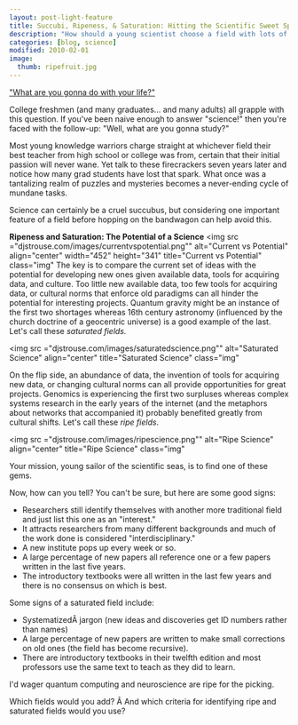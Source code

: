 ```yaml
---
layout: post-light-feature
title: Succubi, Ripeness, & Saturation: Hitting the Scientific Sweet Spot
description: "How should a young scientist choose a field with lots of opportunity?"
categories: [blog, science]
modified: 2010-02-01
image:
  thumb: ripefruit.jpg
---
```

<a href="http://www.youtube.com/watch?v=wCF3ywukQYA#t=47.8s">"What are you gonna do with your life?"</a>

College freshmen (and many graduates... and many adults) all grapple with this question.  If you've been naive enough to answer "science!" then you're faced with the follow-up: "Well, what are you gonna study?"

Most young knowledge warriors charge straight at whichever field their best teacher from high school or college was from, certain that their initial passion will never wane.  Yet talk to these firecrackers seven years later and notice how many grad students have lost that spark.  What once was a tantalizing realm of puzzles and mysteries becomes a never-ending cycle of mundane tasks.

Science can certainly be a cruel succubus, but considering one important feature of a field before hopping on the bandwagon can help avoid this.

<strong>Ripeness and Saturation: The Potential of a Science</strong>
<img src ="djstrouse.com/images/currentvspotential.png""
alt="Current vs Potential" align="center" width="452" height="341"
title="Current vs Potential" class="img"</img>
The key is to compare the current set of ideas with the potential for developing new ones given available data, tools for acquiring data, and culture.  Too little new available data, too few tools for acquiring data, or cultural norms that enforce old paradigms can all hinder the potential for interesting projects.  Quantum gravity might be an instance of the first two shortages whereas 16th century astronomy (influenced by the church doctrine of a geocentric universe) is a good example of the last.  Let's call these <em>saturated fields.</em>

<img src ="djstrouse.com/images/saturatedscience.png""
alt="Saturated Science" align="center"
title="Saturated Science" class="img"</img>

On the flip side, an abundance of data, the invention of tools for acquiring new data, or changing cultural norms can all provide opportunities for great projects.  Genomics is experiencing the first two surpluses whereas complex systems research in the early years of the internet (and the metaphors about networks that accompanied it) probably benefited greatly from cultural shifts.  Let's call these <em>ripe fields</em>.

<img src ="djstrouse.com/images/ripescience.png""
alt="Ripe Science" align="center"
title="Ripe Science" class="img"</img>

Your mission, young sailor of the scientific seas, is to find one of these gems.

Now, how can you tell?  You can't be sure, but here are some good signs:
<ul>
	<li>Researchers still identify themselves with another more traditional field and just list this one as an "interest."</li>
	<li>It attracts researchers from many different backgrounds and much of the work done is considered "interdisciplinary."</li>
	<li>A new institute pops up every week or so.</li>
	<li>A large percentage of new papers all reference one or a few papers written in the last five years.</li>
	<li>The introductory textbooks were all written in the last few years and there is no consensus on which is best.</li>
</ul>
Some signs of a saturated field include:
<ul>
	<li>SystematizedÂ jargon (new ideas and discoveries get ID numbers rather than names)</li>
	<li>A large percentage of new papers are written to make small corrections on old ones (the field has become recursive).</li>
	<li>There are introductory textbooks in their twelfth edition and most professors use the same text to teach as they did to learn.</li>
</ul>
I'd wager quantum computing and neuroscience are ripe for the picking.

Which fields would you add? Â And which criteria for identifying ripe and saturated fields would you use?